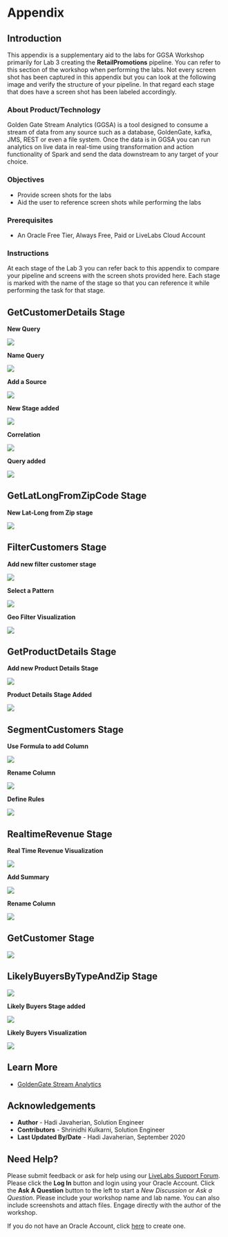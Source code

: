 
# Appendix

## Introduction
This appendix is a supplementary aid to the labs for GGSA Workshop primarily for Lab 3 creating the **RetailPromotions** pipeline.  You can refer to this section of the workshop when performing the labs.  Not every screen shot has been captured in this appendix but you can look at the following image and verify the structure of your pipeline.  In that regard each stage that does have a screen shot has been labeled accordingly.


### About Product/Technology
Golden Gate Stream Analytics (GGSA) is a tool designed to consume a stream of data from any source such as a database, GoldenGate, kafka, JMS, REST or even a file system.  Once the data is in GGSA you can run analytics on live data in real-time using transformation and action functionality of Spark and send the data downstream to any target of your choice.

### Objectives
- Provide screen shots for the labs
- Aid the user to reference screen shots while performing the labs

### Prerequisites

* An Oracle Free Tier, Always Free, Paid or LiveLabs Cloud Account

### Instructions
At each stage of the Lab 3 you can refer back to this appendix to compare your pipeline and screens with the screen shots provided here.  Each stage is marked with the name of the stage so that you can reference it while performing the task for that stage.

## GetCustomerDetails Stage
**New Query**

![](./images/orderstreamstage2.png " ")

**Name Query**

![](./images/orderstreamstage3.png " ")

**Add a Source**

![](./images/getcustomerdetails2.png " ")

**New Stage added**

![](./images/getcustomerdetails3.png " ")

**Correlation**

![](./images/getcustomerdetails4.png " ")

**Query added**

![](./images/getcustomerdetails5.png " ")


## GetLatLongFromZipCode Stage

**New Lat-Long from Zip stage**

![](./images/getlatlongfromzipcode.png " ")

## FilterCustomers Stage

**Add new filter customer stage**

![](./images/filtercustomers.png " ")

**Select a Pattern**

![](./images/geofilterpattern.png " ")

**Geo Filter Visualization**

![](./images/geofiltervisual.png " ")

## GetProductDetails Stage

**Add new Product Details Stage**

![](./images/getproductdetails.png " ")

**Product Details Stage Added**

![](./images/getproductdetails2.png " ")


## SegmentCustomers Stage

**Use Formula to add Column**

![](./images/discountoffered.png " ")


**Rename Column**

![](./images/newaddedfields.png " ")

**Define Rules**

![](./images/goldcustomers.png " ")


## RealtimeRevenue Stage

**Real Time Revenue Visualization**

![](./images/revenuebycustomersegment.png " ")


**Add Summary**

![](./images/rtrvenuesummaries.png " ")

**Rename Column**

![](./images/rtrvenuesummariesrename.png " ")


## GetCustomer Stage

![](./images/getcustomer.png " ")


## LikelyBuyersByTypeAndZip Stage



![](./images/likelybuyersbytypeandzip.png " ")


**Likely Buyers Stage added**

![](./images/likelybuyersbytypeandzipgroups.png " ")

**Likely Buyers Visualization**

![](./images/likelybuyersbytypeandzipvisual.png " ")

## Learn More

* [GoldenGate Stream Analytics](https://www.oracle.com/middleware/technologies)

## Acknowledgements

* **Author** - Hadi Javaherian, Solution Engineer
* **Contributors** - Shrinidhi Kulkarni, Solution Engineer
* **Last Updated By/Date** - Hadi Javaherian, September 2020

## Need Help?
Please submit feedback or ask for help using our [LiveLabs Support Forum](https://community.oracle.com/tech/developers/categories/livelabsdiscussions). Please click the **Log In** button and login using your Oracle Account. Click the **Ask A Question** button to the left to start a *New Discussion* or *Ask a Question*.  Please include your workshop name and lab name.  You can also include screenshots and attach files.  Engage directly with the author of the workshop.

If you do not have an Oracle Account, click [here](https://profile.oracle.com/myprofile/account/create-account.jspx) to create one.

